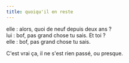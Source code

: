 ```yaml
---
title: quoiqu'il en reste
---
```


elle : alors, quoi de neuf depuis deux ans ?  
lui : bof, pas grand chose tu sais. Et toi ?  
elle : bof, pas grand chose tu sais.

C'est vrai ça, il ne s'est rien passé, ou presque.

